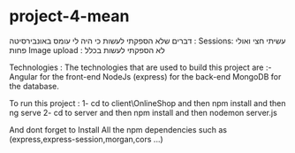 # project-4-mean
דברים שלא הספקתי לעשות כי היה לי עומס באונבירסיטה : 
Sessions: עשיתי חצי ואולי פחות
Image upload : לא הספקתי לעשות בכלל


Technologies : The technologies that are used to build this project are :- Angular for the front-end
                                                                           NodeJs (express) for the back-end
									                                                         MongoDB for the database.


To run this project : 
1- cd to client\OnlineShop and then npm install and then ng serve
2- cd to server and then npm install and then nodemon server.js


And dont forget to Install All the npm dependencies such as (express,express-session,morgan,cors ...)
